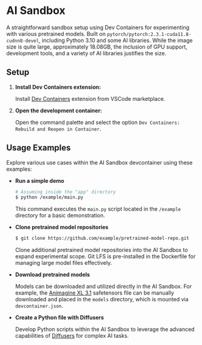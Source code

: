 # AI Sandbox

A straightforward sandbox setup using Dev Containers for experimenting with various pretrained models. Built on `pytorch/pytorch:2.3.1-cuda11.8-cudnn8-devel`, including Python 3.10 and some AI libraries. While the image size is quite large, approximately 18.08GB, the inclusion of GPU support, development tools, and a variety of AI libraries justifies the size.

## Setup

1. **Install Dev Containers extension:**

   Install [Dev Containers](https://marketplace.visualstudio.com/items?itemName=ms-vscode-remote.remote-containers) extension from VSCode marketplace.

1. **Open the development container:**

   Open the command palette and select the option `Dev Containers: Rebuild and Reopen in Container`.

## Usage Examples

Explore various use cases within the AI Sandbox devcontainer using these examples:

- **Run a simple demo**

  ```bash
  # Assuming inside the "app" directory
  $ python /example/main.py
  ```

  This command executes the `main.py` script located in the `/example` directory for a basic demonstration.

- **Clone pretrained model repositories**

  ```bash
  $ git clone https://github.com/example/pretrained-model-repo.git
  ```

  Clone additional pretrained model repositories into the AI Sandbox to expand experimental scope. Git LFS is pre-installed in the Dockerfile for managing large model files effectively.

- **Download pretrained models**

  Models can be downloaded and utilized directly in the AI Sandbox. For example, the [Animagine XL 3.1](https://huggingface.co/cagliostrolab/animagine-xl-3.1) safetensors file can be manually downloaded and placed in the `models` directory, which is mounted via `devcontainer.json`.

- **Create a Python file with Diffusers**

  Develop Python scripts within the AI Sandbox to leverage the advanced capabilities of [Diffusers](https://huggingface.co/docs/diffusers/index) for complex AI tasks.
